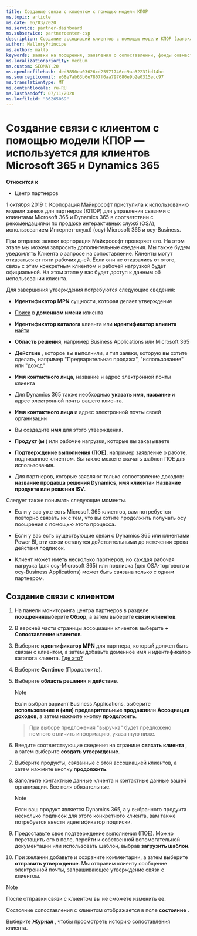 ```yaml
---
title: Создание связи с клиентом с помощью модели КПОР
ms.topic: article
ms.date: 06/03/2020
ms.service: partner-dashboard
ms.subservice: partnercenter-csp
description: Создание ассоциаций клиентов с помощью модели КПОР (заявка на утверждение партнера по записи). Помогает управлять продажами, использованием, & поощрениями для клиентов Microsoft 365 и Dynamics 365.
author: MalloryPrincipe
ms.author: mallp
keywords: заявки на поощрения, заявления о сопоставлении, фонды совместных операций, осу, OSA, ISV, выручка
ms.localizationpriority: medium
ms.custom: SEOMAY.20
ms.openlocfilehash: ded3850ea03626cd25571746cc9aa32231bd14bc
ms.sourcegitcommit: e68e7ab63b6e7807f0aa797680e9b2e0315ecc97
ms.translationtype: MT
ms.contentlocale: ru-RU
ms.lasthandoff: 07/11/2020
ms.locfileid: "86265069"
---
```

# <a name="create-a-customer-association-via-the-cpor-model--use-for-microsoft-365-and-dynamics-365-customers"></a>Создание связи с клиентом с помощью модели КПОР — используется для клиентов Microsoft 365 и Dynamics 365

**Относится к**

- Центр партнеров

1 октября 2019 г. Корпорация Майкрософт приступила к использованию модели заявок для партнеров (КПОР) для управления связями с клиентами Microsoft 365 и Dynamics 365 в соответствии с рекомендациями по продаже интерактивных служб (OSA), использованием Интернет-служб (осу) Microsoft 365 и осу-Business.

При отправке заявки корпорация Майкрософт проверяет его. На этом этапе мы можем запросить дополнительные сведения. Мы также будем уведомлять Клиента о запросе на сопоставление. Клиенты могут отказаться от пяти рабочих дней. Если они не отказались от этого, связь с этим конкретным клиентом и рабочей нагрузкой будет официальной. На этом этапе у вас будет доступ к данным об использовании клиента. 

Для завершения утверждения потребуются следующие сведения:

- **Идентификатор MPN** сущности, которая делает утверждение

- [Поиск](https://docs.microsoft.com/partner-center/find-customer-domain-name) в **доменном имени** клиента

- **Идентификатор каталога** клиента или **идентификатор клиента** [найти](https://docs.microsoft.com/partner-center/find-customer-domain-name)

- **Область решения**, например Business Applications или Microsoft 365

- **Действие** , которое вы выполнили, и тип заявки, которую вы хотите сделать, например "Предварительная продажа", "использование" или "доход"

- **Имя контактного лица**, название и адрес электронной почты клиента

- Для Dynamics 365 также необходимо **указать имя, название и** адрес электронной почты вашего клиента.

- **Имя контактного лица** и адрес электронной почты своей организации

- Вы создадите **имя** для этого утверждения.

- **Продукт (ы** ) или рабочие нагрузки, которые вы заказываете

- **Подтверждение выполнения (ПОЕ)**, например заявление о работе, подписанное клиентом. Вы также можете скачать шаблон ПОЕ для использования.

- Для партнеров, которые заявляют только сопоставление доходов: **название продавца решения Dynamics**, **имя клиента**и **Название продукта или решения ISV**. 

Следует также понимать следующие моменты.

- Если у вас уже есть Microsoft 365 клиентов, вам потребуется повторно связать их с тем, что вы хотите продолжить получать осу поощрения с помощью этого процесса.

- Если у вас есть существующие связи с Dynamics 365 или клиентами Power BI, эти связи останутся действительными до истечения срока действия подписок.

- Клиент может иметь несколько партнеров, но каждая рабочая нагрузка (для осу-Microsoft 365) или подписка (для OSA-торгового и осу-Business Applications) может быть связана только с одним партнером.

## <a name="create-a-customer-association"></a>Создание связи с клиентом

1. На панели мониторинга центра партнеров в разделе **поощрения**выберите **Обзор**, а затем выберите **связи клиентов**. 

2. В верхней части страницы ассоциации клиентов выберите **+ Сопоставление клиентов**.

3. Выберите **идентификатор MPN** для партнера, который должен быть связан с клиентом, а затем добавьте доменное имя и идентификатор каталога клиента. [Где это?](https://docs.microsoft.com/partner-center/find-customer-domain-name)

4. Выберите **Continue** (Продолжить).

5. Выберите **область решения** и **действие**. 

   >[!Note]
   >
   >Если выбран вариант Business Applications, выберите **использование и (или) предварительные продажи**или **Ассоциация доходов**, а затем нажмите кнопку **продолжить**. 

   >При выборе предложения "выручка" будет предложено немного отличить информацию, указанную ниже.

6. Введите соответствующие сведения на странице **связать клиента** , а затем выберите **создать утверждение**.

7. Выберите продукты, связанные с этой ассоциацией клиентов, а затем нажмите кнопку **продолжить**.

8. Заполните контактные данные клиента и контактные данные вашей организации. Все поля обязательные. 

   >[!NOTE]
   >Если ваш продукт является Dynamics 365, а у выбранного продукта несколько подписок для этого конкретного клиента, вам также потребуется ввести идентификатор подписки.

9. Предоставьте свое подтверждение выполнения (ПОЕ). Можно перетащить его в поле, перейти к собственной вспомогательной документации или использовать шаблон, выбрав **загрузить шаблон**. 

10. При желании добавьте и сохраните комментарии, а затем выберите **отправить утверждение**. Мы отправим клиенту сообщение электронной почты, запрашивающее утверждение связи с клиентом.

   >[!NOTE]
   >После отправки связи с клиентом вы не сможете изменить ее.

Состояние сопоставления с клиентом отображается в поле **состояние** .

Выберите **Журнал** , чтобы просмотреть историю сопоставления клиента.
